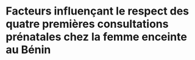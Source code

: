 # Facteurs influençant le respect des quatre premières consultations prénatales chez la femme enceinte au Bénin
